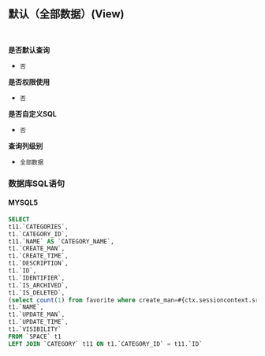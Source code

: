 ## 默认（全部数据）(View) <!-- {docsify-ignore-all} -->



<br>
<p class="panel-title"><b>是否默认查询</b></p>

* `否`

<p class="panel-title"><b>是否权限使用</b></p>

* `否`

<p class="panel-title"><b>是否自定义SQL</b></p>

* `否`

<p class="panel-title"><b>查询列级别</b></p>

* `全部数据`




### 数据库SQL语句

#### MYSQL5

```sql
SELECT
t11.`CATEGORIES`,
t1.`CATEGORY_ID`,
t11.`NAME` AS `CATEGORY_NAME`,
t1.`CREATE_MAN`,
t1.`CREATE_TIME`,
t1.`DESCRIPTION`,
t1.`ID`,
t1.`IDENTIFIER`,
t1.`IS_ARCHIVED`,
t1.`IS_DELETED`,
(select count(1) from favorite where create_man=#{ctx.sessioncontext.srfpersonid} and OWNER_ID=t1.`ID` ) AS `IS_FAVORITE`,
t1.`NAME`,
t1.`UPDATE_MAN`,
t1.`UPDATE_TIME`,
t1.`VISIBILITY`
FROM `SPACE` t1 
LEFT JOIN `CATEGORY` t11 ON t1.`CATEGORY_ID` = t11.`ID` 


```

